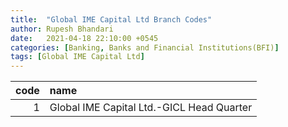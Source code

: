 ```yaml
---
title:  "Global IME Capital Ltd Branch Codes"
author: Rupesh Bhandari
date:   2021-04-18 22:10:00 +0545
categories: [Banking, Banks and Financial Institutions(BFI)]
tags: [Global IME Capital Ltd]
---
```


|   code | name                                      |
|-------:|:------------------------------------------|
|      1 | Global IME Capital Ltd.-GICL Head Quarter |